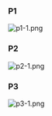 ### P1

![p1-1.png](https://i.imgur.com/zC1tsTu.png)

### P2

![p2-1.png](https://i.imgur.com/674L8Ej.png)

### P3

![p3-1.png](https://i.imgur.com/fUv03Fm.png)
